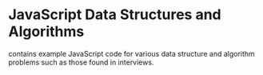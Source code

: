 ﻿# JavaScript Data Structures and Algorithms
 
 contains example JavaScript code for various data structure and algorithm problems such as those found in interviews.
 
